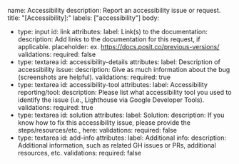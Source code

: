 
name: Accessibility
description: Report an accessibility issue or request.
title: "[Accessibility]:"
labels: ["accessibility"]
body:
  - type: input
    id: link
    attributes:
      label: Link(s) to the documentation:
      description: Add links to the documentation for this request, if applicable.
      placeholder: ex. https://docs.posit.co/previous-versions/
    validations:
      required: false
  - type: textarea
    id: accessibility-details
    attributes:
      label: Description of accessibility issue:
      description: Give as much information about the bug (screenshots are helpful).
    validations:
      required: true
  - type: textarea
    id: accessibility-tool
    attributes:
      label: Accessibility reporting/tool:
      description: Please list what accessibility tool you used to identify the issue (i.e., Lighthouse via Google Developer Tools).
    validations:
      required: true
  - type: textarea
    id: solution
    attributes:
      label: Solution:
      description: If you know how to fix this accessibility issue, please provide the steps/resources/etc., here:
    validations:
      required: false
  - type: textarea
    id: add-info
    attributes:
      label: Additional info:
      description: Additional information, such as related GH issues or PRs, additional resources, etc.
    validations:
      required: false
